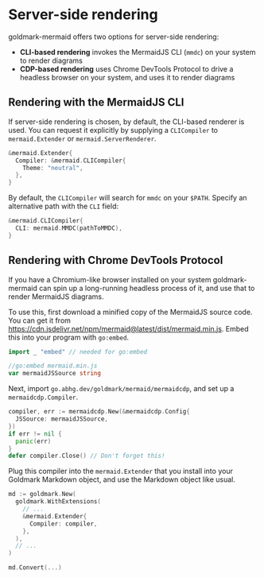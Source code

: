 # Server-side rendering

goldmark-mermaid offers two options for server-side rendering:

- **CLI-based rendering**
  invokes the MermaidJS CLI (`mmdc`) on your system to render diagrams
- **CDP-based rendering**
  uses Chrome DevTools Protocol to drive a headless browser on your system,
  and uses it to render diagrams


## Rendering with the MermaidJS CLI

If server-side rendering is chosen, by default, the CLI-based renderer is used.
You can request it explicitly
by supplying a `CLICompiler` to `mermaid.Extender` or `mermaid.ServerRenderer`.

```go
&mermaid.Extender{
  Compiler: &mermaid.CLICompiler{
    Theme: "neutral",
  },
}
```

By default, the `CLICompiler` will search for `mmdc` on your `$PATH`.
Specify an alternative path with the `CLI` field:

```go
&mermaid.CLICompiler{
  CLI: mermaid.MMDC(pathToMMDC),
}
```

## Rendering with Chrome DevTools Protocol

<a id="render-cdp"></a>

If you have a Chromium-like browser installed on your system
goldmark-mermaid can spin up a long-running headless process of it,
and use that to render MermaidJS diagrams.

To use this, first download a minified copy of the MermaidJS source code.
You can get it from <https://cdn.jsdelivr.net/npm/mermaid@latest/dist/mermaid.min.js>.
Embed this into your program with `go:embed`.

```go
import _ "embed" // needed for go:embed

//go:embed mermaid.min.js
var mermaidJSSource string
```

Next, import `go.abhg.dev/goldmark/mermaid/mermaidcdp`,
and set up a `mermaidcdp.Compiler`.

```go
compiler, err := mermaidcdp.New(&mermaidcdp.Config{
  JSSource: mermaidJSSource,
})
if err != nil {
  panic(err)
}
defer compiler.Close() // Don't forget this!
```

Plug this compiler into the `mermaid.Extender` that
you install into your Goldmark Markdown object,
and use the Markdown object like usual.

```go
md := goldmark.New(
  goldmark.WithExtensions(
    // ...
    &mermaid.Extender{
      Compiler: compiler,
    },
  ),
  // ...
)

md.Convert(...)
```

